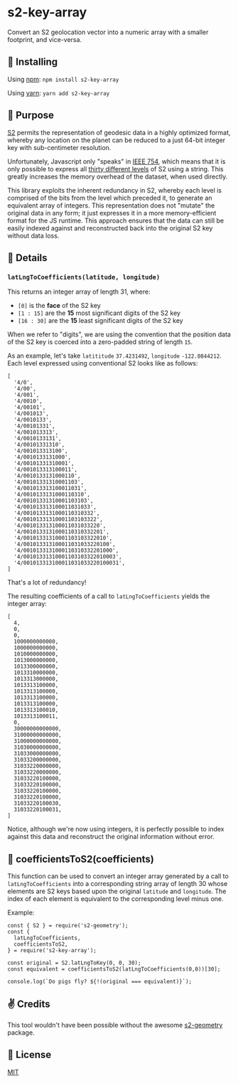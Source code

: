 # s2-key-array
Convert an S2 geolocation vector into a numeric array with a smaller footprint, and vice-versa.

## 🚀 Installing
Using [npm]():
`npm install s2-key-array`

Using [yarn]():
`yarn add s2-key-array`

## 🔧 Purpose
[S2](http://blog.christianperone.com/2015/08/googles-s2-geometry-on-the-sphere-cells-and-hilbert-curve/) permits the representation of geodesic data in a highly optimized format, whereby any location on the planet can be reduced to a just 64-bit integer key with sub-centimeter resolution.

Unfortunately, Javascript only "speaks" in [IEEE 754](https://medium.com/@sarafecadu/64-bit-floating-point-a-javascript-story-fa6aad266665), which means that it is only possible to express all [thirty different levels](http://s2geometry.io/resources/s2cell_statistics.html) of S2 using a string. This greatly increases the memory overhead of the dataset, when used directly.

This library exploits the inherent redundancy in S2, whereby each level is comprised of the bits from the level which preceded it, to generate an equivalent array of integers. This representation does not "mutate" the original data in any form; it just expresses it in a more memory-efficient format for the JS runtime. This approach ensures that the data can still be easily indexed against and reconstructed back into the original S2 key without data loss.

## 🎒 Details
### `latLngToCoefficients(latitude, longitude)`

This returns an integer array of length 31, where:
  - `[0]` is the **face** of the S2 key
  - `[1 : 15]` are the **15** most significant digits of the S2 key
  - `[16 : 30]` are the **15** least significant digits of the S2 key

When we refer to "digits", we are using the convention that the position data of the S2 key is coerced into a zero-padded string of length `15`.

As an example, let's take `latititude` `37.4231492`, `longitude` `-122.0844212`. Each level expressed using conventional S2 looks like as follows:

```
[
  '4/0',
  '4/00',
  '4/001',
  '4/0010',
  '4/00101',
  '4/001013',
  '4/0010133',
  '4/00101331',
  '4/001013313',
  '4/0010133131',
  '4/00101331310',
  '4/001013313100',
  '4/0010133131000',
  '4/00101331310001',
  '4/001013313100011',
  '4/0010133131000110',
  '4/00101331310001103',
  '4/001013313100011031',
  '4/0010133131000110310',
  '4/00101331310001103103',
  '4/001013313100011031033',
  '4/0010133131000110310332',
  '4/00101331310001103103322',
  '4/001013313100011031033220',
  '4/0010133131000110310332201',
  '4/00101331310001103103322010',
  '4/001013313100011031033220100',
  '4/0010133131000110310332201000',
  '4/00101331310001103103322010003',
  '4/001013313100011031033220100031',
]
```

That's a lot of redundancy!

The resulting coefficients of a call to `latLngToCoefficients` yields the integer array:

```
[
  4,
  0,
  0,
  1000000000000,
  1000000000000,
  1010000000000,
  1013000000000,
  1013300000000,
  1013310000000,
  1013313000000,
  1013313100000,
  1013313100000,
  1013313100000,
  1013313100000,
  1013313100010,
  1013313100011,
  0,
  30000000000000,
  31000000000000,
  31000000000000,
  31030000000000,
  31033000000000,
  31033200000000,
  31033220000000,
  31033220000000,
  31033220100000,
  31033220100000,
  31033220100000,
  31033220100000,
  31033220100030,
  31033220100031,
]
```
Notice, although we're now using integers, it is perfectly possible to index against this data and reconstruct the original information without error.

## 🔄 coefficientsToS2(coefficients)

This function can be used to convert an integer array generated by a call to `latLngToCoefficients` into a corresponding string array of length 30 whose elements are S2 keys based upon the original `latitude` and `longitude`. The index of each element is equivalent to the corresponding level minus one.

Example:

```
const { S2 } = require('s2-geometry');
const {
  latLngToCoefficients,
  coefficientsToS2,
} = require('s2-key-array');

const original = S2.latLngToKey(0, 0, 30);
const equivalent = coefficientsToS2(latLngToCoefficients(0,0))[30];

console.log(`Do pigs fly? ${!(original === equivalent)}`);
```

## ✌️ Credits
This tool wouldn't have been possible without the awesome [s2-geometry]() package.

## 👻 License
[MIT](https://opensource.org/licenses/MIT)
